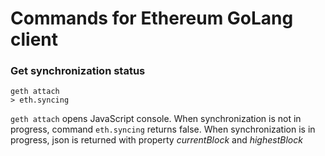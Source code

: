 # Commands for Ethereum GoLang client

### Get synchronization status

```
geth attach
> eth.syncing
```

`geth attach` opens JavaScript console. When synchronization is not in progress, command `eth.syncing` returns false. When synchronization is in progress, json is returned with property *currentBlock* and *highestBlock*
